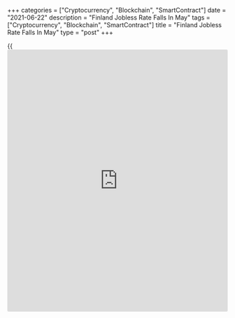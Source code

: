 +++
categories = ["Cryptocurrency", "Blockchain", "SmartContract"]
date = "2021-06-22"
description = "Finland Jobless Rate Falls In May"
tags = ["Cryptocurrency", "Blockchain", "SmartContract"]
title = "Finland Jobless Rate Falls In May"
type = "post"
+++

{{<iframe id="large-banner" src="https://www.bounty.group/#slide=25.0" width="100%" height="600" scrolling="no" style="border: 0px solid rgb(216, 221, 230); border-radius: 3px;">}}

Finland's jobless rate decreased in May, figures from Statistics Finland
showed on Tuesday.

The unemployment rate for the 15 to 74 age group fell to 9.6 percent in
May from 10.9 percent in the same month last year. In April, jobless
rate was 9.0 percent.

The number of unemployed persons decreased by 25,000 to 275,000 in May
from 300,000 in the last year.

The employment rate rose to 73.0 percent in May from 69.1 percent in the
same month last year. The number of employed persons grew by 138,000
from a year ago to 2.58 million.

On a seasonally adjusted basis, unemployment rate remained unchanged at
7.6 percent in May.

For comments and feedback [contact](https://www.playgroundfx.com/contact/): editorial@rtt[news](https://www.letsplayfx.com/blog/forex-news-website/).com

[Economic News][1]

 **What parts of the world are seeing the best (and worst) economic
performances lately? Click[here][2] to check out our [Econ Scorecard][2]
and find out! See up-to-the-moment [ranking](https://www.playgroundfx.com/blog/crypto-exchange-ranking/)s for the best and worst
performers in [GDP][2], [unemployment rate][3], [inflation][4] and much
more.**

   1. www.rtt[news](https://www.letsplayfx.com/blog/forex-news-website/).com/Content/EconomicNews.aspx
   2. www.rtt[news](https://www.letsplayfx.com/blog/forex-news-website/).com/economic-scorecard/world-rank/GDP/highest-performance.aspx
   3. www.rtt[news](https://www.letsplayfx.com/blog/forex-news-website/).com/economic-scorecard/world-rank/unemployment-rate/lowest-performance.aspx
   4. www.rtt[news](https://www.letsplayfx.com/blog/forex-news-website/).com/economic-scorecard/world-rank/CPI/highest-performance.aspx